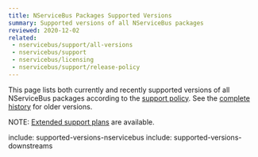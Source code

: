 ```yaml
---
title: NServiceBus Packages Supported Versions
summary: Supported versions of all NServiceBus packages
reviewed: 2020-12-02
related:
 - nservicebus/support/all-versions
 - nservicebus/support
 - nservicebus/licensing
 - nservicebus/support/release-policy
---
```


This page lists both currently and recently supported versions of all NServiceBus packages according to the [support policy](/nservicebus/support). See the [complete history](/nservicebus/support/all-versions.md) for older versions.

NOTE: [Extended support plans](/nservicebus/support/#extended-support) are available.

include: supported-versions-nservicebus
include: supported-versions-downstreams

<script type="text/javascript" src="supported-versions.js"></script>
